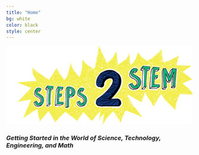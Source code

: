 ```yaml
---
title: "Home"
bg: white
color: black
style: center
---
```


<div>
<img class="row full column"   src="img/title.png" alt="Steps2STEM" title="Steps2STEM" />
</div>

### _Getting Started in the World of Science, Technology, Engineering, and Math_
